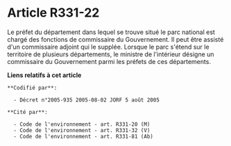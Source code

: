 # Article R331-22

Le préfet du département dans lequel se trouve situé le parc national est chargé des fonctions de commissaire du
Gouvernement. Il peut être assisté d'un commissaire adjoint qui le supplée. Lorsque le parc s'étend sur le territoire de
plusieurs départements, le ministre de l'intérieur désigne un commissaire du Gouvernement parmi les préfets de ces
départements.

**Liens relatifs à cet article**

	**Codifié par**:

	  - Décret n°2005-935 2005-08-02 JORF 5 août 2005

	**Cité par**:

	  - Code de l'environnement - art. R331-20 (M)
	  - Code de l'environnement - art. R331-32 (V)
	  - Code de l'environnement - art. R331-81 (Ab)

